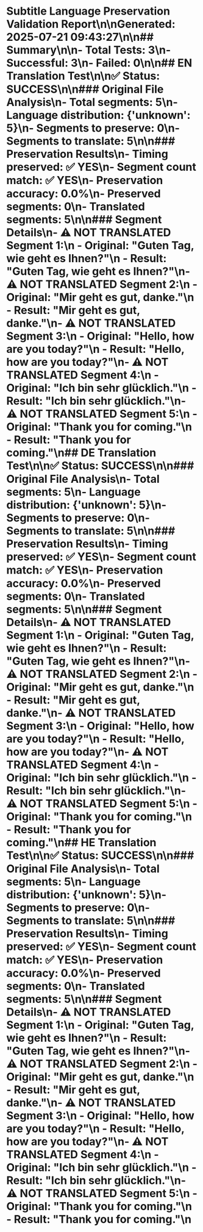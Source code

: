 # Subtitle Language Preservation Validation Report\n\n**Generated:** 2025-07-21 09:43:27\n\n## Summary\n\n- **Total Tests:** 3\n- **Successful:** 3\n- **Failed:** 0\n\n## EN Translation Test\n\n✅ **Status:** SUCCESS\n\n### Original File Analysis\n- Total segments: 5\n- Language distribution: {'unknown': 5}\n- Segments to preserve: 0\n- Segments to translate: 5\n\n### Preservation Results\n- Timing preserved: ✅ YES\n- Segment count match: ✅ YES\n- Preservation accuracy: 0.0%\n- Preserved segments: 0\n- Translated segments: 5\n\n### Segment Details\n- ⚠️ NOT TRANSLATED Segment 1:\n  - Original: \"Guten Tag, wie geht es Ihnen?\"\n  - Result: \"Guten Tag, wie geht es Ihnen?\"\n- ⚠️ NOT TRANSLATED Segment 2:\n  - Original: \"Mir geht es gut, danke.\"\n  - Result: \"Mir geht es gut, danke.\"\n- ⚠️ NOT TRANSLATED Segment 3:\n  - Original: \"Hello, how are you today?\"\n  - Result: \"Hello, how are you today?\"\n- ⚠️ NOT TRANSLATED Segment 4:\n  - Original: \"Ich bin sehr glücklich.\"\n  - Result: \"Ich bin sehr glücklich.\"\n- ⚠️ NOT TRANSLATED Segment 5:\n  - Original: \"Thank you for coming.\"\n  - Result: \"Thank you for coming.\"\n## DE Translation Test\n\n✅ **Status:** SUCCESS\n\n### Original File Analysis\n- Total segments: 5\n- Language distribution: {'unknown': 5}\n- Segments to preserve: 0\n- Segments to translate: 5\n\n### Preservation Results\n- Timing preserved: ✅ YES\n- Segment count match: ✅ YES\n- Preservation accuracy: 0.0%\n- Preserved segments: 0\n- Translated segments: 5\n\n### Segment Details\n- ⚠️ NOT TRANSLATED Segment 1:\n  - Original: \"Guten Tag, wie geht es Ihnen?\"\n  - Result: \"Guten Tag, wie geht es Ihnen?\"\n- ⚠️ NOT TRANSLATED Segment 2:\n  - Original: \"Mir geht es gut, danke.\"\n  - Result: \"Mir geht es gut, danke.\"\n- ⚠️ NOT TRANSLATED Segment 3:\n  - Original: \"Hello, how are you today?\"\n  - Result: \"Hello, how are you today?\"\n- ⚠️ NOT TRANSLATED Segment 4:\n  - Original: \"Ich bin sehr glücklich.\"\n  - Result: \"Ich bin sehr glücklich.\"\n- ⚠️ NOT TRANSLATED Segment 5:\n  - Original: \"Thank you for coming.\"\n  - Result: \"Thank you for coming.\"\n## HE Translation Test\n\n✅ **Status:** SUCCESS\n\n### Original File Analysis\n- Total segments: 5\n- Language distribution: {'unknown': 5}\n- Segments to preserve: 0\n- Segments to translate: 5\n\n### Preservation Results\n- Timing preserved: ✅ YES\n- Segment count match: ✅ YES\n- Preservation accuracy: 0.0%\n- Preserved segments: 0\n- Translated segments: 5\n\n### Segment Details\n- ⚠️ NOT TRANSLATED Segment 1:\n  - Original: \"Guten Tag, wie geht es Ihnen?\"\n  - Result: \"Guten Tag, wie geht es Ihnen?\"\n- ⚠️ NOT TRANSLATED Segment 2:\n  - Original: \"Mir geht es gut, danke.\"\n  - Result: \"Mir geht es gut, danke.\"\n- ⚠️ NOT TRANSLATED Segment 3:\n  - Original: \"Hello, how are you today?\"\n  - Result: \"Hello, how are you today?\"\n- ⚠️ NOT TRANSLATED Segment 4:\n  - Original: \"Ich bin sehr glücklich.\"\n  - Result: \"Ich bin sehr glücklich.\"\n- ⚠️ NOT TRANSLATED Segment 5:\n  - Original: \"Thank you for coming.\"\n  - Result: \"Thank you for coming.\"\n